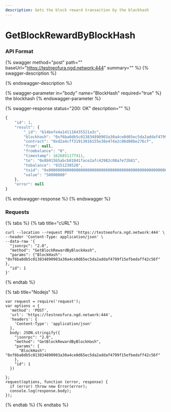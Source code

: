 ```yaml
---
description: Gets the block reward transaction by the blockhash
---
```


# GetBlockRewardByBlockHash

### API Format

{% swagger method="post" path="" baseUrl="https://testneofura.ngd.network:444" summary="" %}
{% swagger-description %}

{% endswagger-description %}

{% swagger-parameter in="body" name="BlockHash" required="true" %}
the blockhash
{% endswagger-parameter %}

{% swagger-response status="200: OK" description="" %}
```javascript
{
    "id": 1,
    "result": {
        "_id": "614befe4a141118435521a3c",
        "blockhash": "0xf6ba8db5c013834890903a30a4ce0d65ec5da2addaf4799f15efbedaff42c56f",
        "contract": "0xd2a4cff31913016155e38e474a2c06d08be276cf",
        "from": null,
        "frombalance": "0",
        "timestamp": 1626851177411,
        "to": "0x8b915b5abcb81841face2afc42982c08a7e72b81",
        "tobalance": "9151230520",
        "txid": "0x0000000000000000000000000000000000000000000000000000000000000000",
        "value": "50000000"
    },
    "error": null
}
```
{% endswagger-response %}
{% endswagger %}

### Requests

{% tabs %}
{% tab title="cURL" %}
```
curl --location --request POST 'https://testneofura.ngd.network:444' \
--header 'Content-Type: application/json' \
--data-raw '{
  "jsonrpc": "2.0",
  "method": "GetBlockRewardByBlockHash",
  "params": {"BlockHash": "0xf6ba8db5c013834890903a30a4ce0d65ec5da2addaf4799f15efbedaff42c56f" },
  "id": 1
}'
```
{% endtab %}

{% tab title="Nodejs" %}
```
var request = require('request');
var options = {
  'method': 'POST',
  'url': 'https://testneofura.ngd.network:444',
  'headers': {
    'Content-Type': 'application/json'
  },
  body: JSON.stringify({
    "jsonrpc": "2.0",
    "method": "GetBlockRewardByBlockHash",
    "params": {
      "BlockHash": "0xf6ba8db5c013834890903a30a4ce0d65ec5da2addaf4799f15efbedaff42c56f"
    },
    "id": 1
  })

};
request(options, function (error, response) {
  if (error) throw new Error(error);
  console.log(response.body);
});

```
{% endtab %}
{% endtabs %}
